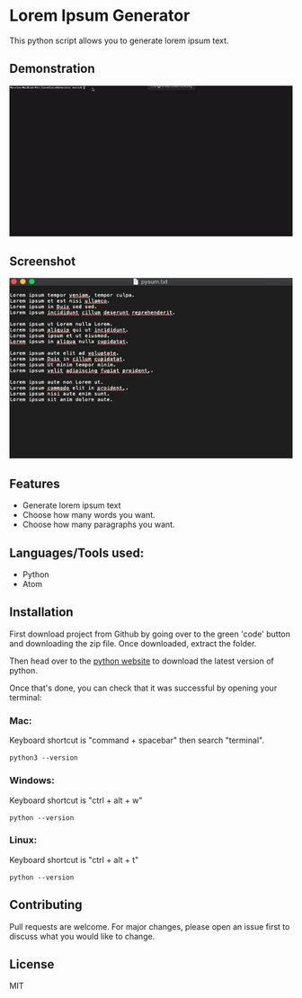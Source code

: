 # Lorem Ipsum Generator
This python script allows you to generate lorem ipsum text.

## Demonstration
![Pysum Demonstration](demonstration/pysum.gif)

## Screenshot
![Pysum Screenshot](demonstration/pysum-screenshot.jpg)

## Features
- Generate lorem ipsum text
- Choose how many words you want.
- Choose how many paragraphs you want.

## Languages/Tools used:
- Python
- Atom

## Installation
First download project from Github by going over to the green 'code' button and downloading the zip file. Once downloaded, extract the folder.

Then head over to the [python website](https://www.python.org/downloads/) to download the latest version of python.

Once that's done, you can check that it was successful by opening your terminal:

### Mac:
Keyboard shortcut is "command + spacebar" then search "terminal".
```
python3 --version
```

### Windows:
Keyboard shortcut is "ctrl + alt + w"
```
python --version
```

### Linux:
Keyboard shortcut is "ctrl + alt + t"
```
python --version
```

## Contributing
Pull requests are welcome. For major changes, please open an issue first to discuss what you would like to change.

## License
MIT
